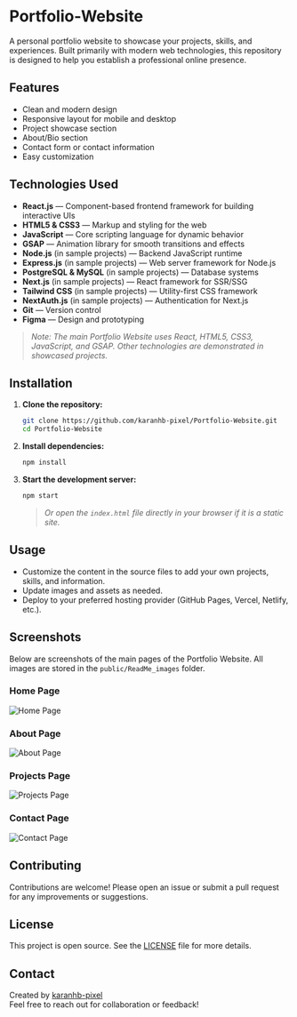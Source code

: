 # Portfolio-Website

A personal portfolio website to showcase your projects, skills, and experiences. Built primarily with modern web technologies, this repository is designed to help you establish a professional online presence.

## Features

- Clean and modern design
- Responsive layout for mobile and desktop
- Project showcase section
- About/Bio section
- Contact form or contact information
- Easy customization

## Technologies Used

- **React.js** — Component-based frontend framework for building interactive UIs
- **HTML5 & CSS3** — Markup and styling for the web
- **JavaScript** — Core scripting language for dynamic behavior
- **GSAP** — Animation library for smooth transitions and effects
- **Node.js** (in sample projects) — Backend JavaScript runtime
- **Express.js** (in sample projects) — Web server framework for Node.js
- **PostgreSQL & MySQL** (in sample projects) — Database systems
- **Next.js** (in sample projects) — React framework for SSR/SSG
- **Tailwind CSS** (in sample projects) — Utility-first CSS framework
- **NextAuth.js** (in sample projects) — Authentication for Next.js
- **Git** — Version control
- **Figma** — Design and prototyping

> _Note: The main Portfolio Website uses React, HTML5, CSS3, JavaScript, and GSAP. Other technologies are demonstrated in showcased projects._

## Installation

1. **Clone the repository:**
   ```bash
   git clone https://github.com/karanhb-pixel/Portfolio-Website.git
   cd Portfolio-Website
   ```

2. **Install dependencies:**
   ```bash
   npm install
   ```

3. **Start the development server:**
   ```bash
   npm start
   ```
   > _Or open the `index.html` file directly in your browser if it is a static site._

## Usage

- Customize the content in the source files to add your own projects, skills, and information.
- Update images and assets as needed.
- Deploy to your preferred hosting provider (GitHub Pages, Vercel, Netlify, etc.).

## Screenshots

Below are screenshots of the main pages of the Portfolio Website. All images are stored in the `public/ReadMe_images` folder.

### Home Page
![Home Page](public/ReadMe_images/home.jpeg)

### About Page
![About Page](public/ReadMe_images/about.jpeg)

### Projects Page
![Projects Page](public/ReadMe_images/projects.jpeg)

### Contact Page
![Contact Page](public/ReadMe_images/contact.jpeg)

## Contributing

Contributions are welcome! Please open an issue or submit a pull request for any improvements or suggestions.

## License

This project is open source. See the [LICENSE](LICENSE) file for more details.

## Contact

Created by [karanhb-pixel](https://github.com/karanhb-pixel)  
Feel free to reach out for collaboration or feedback!
